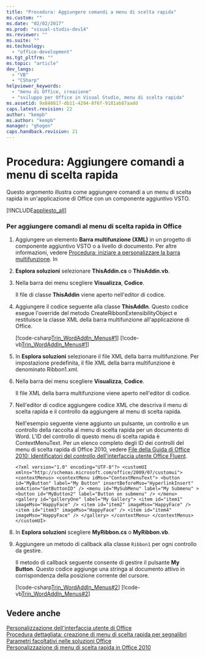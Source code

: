 ```yaml
---
title: "Procedura: Aggiungere comandi a menu di scelta rapida"
ms.custom: ""
ms.date: "02/02/2017"
ms.prod: "visual-studio-dev14"
ms.reviewer: ""
ms.suite: ""
ms.technology: 
  - "office-development"
ms.tgt_pltfrm: ""
ms.topic: "article"
dev_langs: 
  - "VB"
  - "CSharp"
helpviewer_keywords: 
  - "menu di Office, creazione"
  - "sviluppo per Office in Visual Studio, menu di scelta rapida"
ms.assetid: 9a848817-db11-4294-8f6f-9181ab87aadd
caps.latest.revision: 22
author: "kempb"
ms.author: "kempb"
manager: "ghogen"
caps.handback.revision: 21
---
```

# Procedura: Aggiungere comandi a menu di scelta rapida
  Questo argomento illustra come aggiungere comandi a un menu di scelta rapida in un'applicazione di Office con un componente aggiuntivo VSTO.  
  
 [!INCLUDE[appliesto_all](../vsto/includes/appliesto-all-md.md)]  
  
### Per aggiungere comandi al menu di scelta rapida in Office  
  
1.  Aggiungere un elemento **Barra multifunzione \(XML\)** in un progetto di componente aggiuntivo VSTO o a livello di documento. Per altre informazioni, vedere [Procedura: iniziare a personalizzare la barra multifunzione](../vsto/how-to-get-started-customizing-the-ribbon.md). In  
  
2.  **Esplora soluzioni** selezionare **ThisAddin.cs** o **ThisAddin.vb**.  
  
3.  Nella barra dei menu scegliere **Visualizza**, **Codice**.  
  
     Il file di classe **ThisAddin** viene aperto nell'editor di codice.  
  
4.  Aggiungere il codice seguente alla classe **ThisAddIn**. Questo codice esegue l'override del metodo CreateRibbonExtensibilityObject e restituisce la classe XML della barra multifunzione all'applicazione di Office.  
  
     [!code-csharp[Trin_WordAddIn_Menus#1](../snippets/csharp/VS_Snippets_OfficeSP/trin_wordaddin_menus/cs/thisaddin.cs#1)]
     [!code-vb[Trin_WordAddIn_Menus#1](../snippets/visualbasic/VS_Snippets_OfficeSP/trin_wordaddin_menus/vb/thisaddin.vb#1)]  
  
5.  In **Esplora soluzioni** selezionare il file XML della barra multifunzione. Per impostazione predefinita, il file XML della barra multifunzione è denominato Ribbon1.xml.  
  
6.  Nella barra dei menu scegliere **Visualizza**, **Codice**.  
  
     Il file XML della barra multifunzione viene aperto nell'editor di codice.  
  
7.  Nell'editor di codice aggiungere codice XML che descriva il menu di scelta rapida e il controllo da aggiungere al menu di scelta rapida.  
  
     Nell'esempio seguente viene aggiunto un pulsante, un controllo e un controllo della raccolta al menu di scelta rapida per un documento di Word. L'ID del controllo di questo menu di scelta rapida è ContextMenuText. Per un elenco completo degli ID dei controlli del menu di scelta rapida di Office 2010, vedere [File della Guida di Office 2010: Identificatori del controllo dell'interfaccia utente Office Fluent](http://go.microsoft.com/fwlink/?LinkID=181052).  
  
    ```  
    <?xml version="1.0" encoding="UTF-8"?> <customUI xmlns="http://schemas.microsoft.com/office/2009/07/customui"> <contextMenus> <contextMenu idMso="ContextMenuText"> <button id="MyButton" label="My Button" insertBeforeMso="HyperlinkInsert" onAction="GetButtonID" /> <menu id="MySubMenu" label="My Submenu" > <button id="MyButton2" label="Button on submenu" /> </menu> <gallery id="galleryOne" label="My Gallery"> <item id="item1" imageMso="HappyFace" /> <item id="item2" imageMso="HappyFace" /> <item id="item3" imageMso="HappyFace" /> <item id="item4" imageMso="HappyFace" /> </gallery> </contextMenu> </contextMenus> </customUI>  
    ```  
  
8.  In **Esplora soluzioni** scegliere **MyRibbon.cs** o **MyRibbon.vb**.  
  
9. Aggiungere un metodo di callback alla classe `Ribbon1` per ogni controllo da gestire.  
  
     Il metodo di callback seguente consente di gestire il pulsante **My Button**. Questo codice aggiunge una stringa al documento attivo in corrispondenza della posizione corrente del cursore.  
  
     [!code-csharp[Trin_WordAddIn_Menus#2](../snippets/csharp/VS_Snippets_OfficeSP/trin_wordaddin_menus/cs/ribbon1.cs#2)]
     [!code-vb[Trin_WordAddIn_Menus#2](../snippets/visualbasic/VS_Snippets_OfficeSP/trin_wordaddin_menus/vb/ribbon1.vb#2)]  
  
## Vedere anche  
 [Personalizzazione dell'interfaccia utente di Office](../vsto/office-ui-customization.md)   
 [Procedura dettagliata: creazione di menu di scelta rapida per segnalibri](../vsto/walkthrough-creating-shortcut-menus-for-bookmarks.md)   
 [Parametri facoltativi nelle soluzioni Office](../vsto/optional-parameters-in-office-solutions.md)   
 [Personalizzazione di menu di scelta rapida in Office 2010](http://go.microsoft.com/fwlink/?LinkId=182186)  
  
  